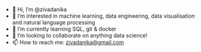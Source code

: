 - 👋 Hi, I’m @zivadanika
- 👀 I’m interested in machine learning, data engineering, data visualisation and natural language processing
- 🌱 I’m currently learning SQL, git & docker
- 💞️ I’m looking to collaborate on anything data science!
- 📫 How to reach me: zivadanika@gmail.com

<!---
zivadanika/zivadanika is a ✨ special ✨ repository because its `README.md` (this file) appears on your GitHub profile.
You can click the Preview link to take a look at your changes.
--->
